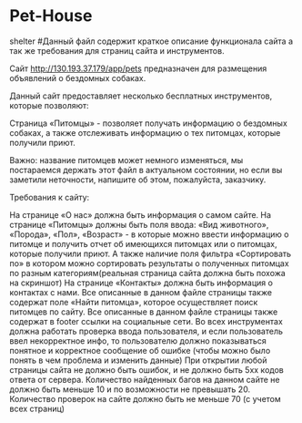 # Pet-House
shelter 
#Данный файл содержит краткое описание функционала сайта а так же требования для страниц сайта и инструментов.

Сайт http://130.193.37.179/app/pets предназначен для размещения объявлений о бездомных собаках.

Данный сайт предоставляет несколько бесплатных инструментов, которые позволяют:

Страница «Питомцы» - позволяет получать информацию о бездомных собаках, а также отслеживать информацию о тех питомцах, которые получили приют.

Важно: название питомцев может немного изменяться, мы постараемся держать этот файл в актуальном состоянии, но если вы заметили неточности, напишите об этом, пожалуйста, заказчику.

Требования к сайту:

На странице «О нас» должна быть информация о самом сайте. На странице «Питомцы» должны быть поля ввода: «Вид животного», «Порода», «Пол», «Возраст» - в которые можно ввести информацию о питомце и получить отчет об имеющихся питомцах или о питомцах, которые получили приют. А также наличие поля фильтра «Сортировать по» в котором можно сортировать результаты о полученных питомцах по разным категориям(реальная страница сайта должна быть похожа на скриншот) На странице «Контакты» должна быть информация о контактах с нами. Все описанные в данном файле страницы также содержат поле «Найти питомца», которое осуществляет поиск питомцев по сайту. Все описанные в данном файле страницы также содержат в footer ссылки на социальные сети. Во всех инструментах должна работать проверка ввода пользователя, и если пользователь ввел некорректное инфо, то пользователю должно показываться понятное и корректное сообщение об ошибке (чтобы можно было понять в чем проблема и изменить данные) При открытии любой страницы сайта не должно быть ошибок, и не должно быть 5хх кодов ответа от сервера. Количество найденных багов на данном сайте не должно быть меньше 10 и по возможности не превышать 20. Количество проверок на сайте должно быть не меньше 70 (с учетом всех страниц)
